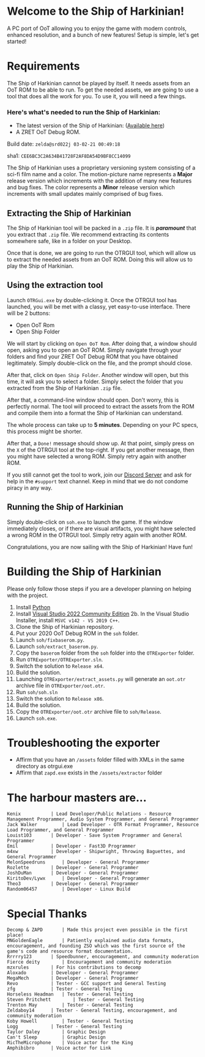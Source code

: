 # Welcome to the Ship of Harkinian!

A PC port of OoT allowing you to enjoy the game with modern controls, enhanced resolution, and a bunch of new features! Setup is simple, let's get started!

# Requirements

The Ship of Harkinian cannot be played by itself. It needs assets from an OoT ROM to be able to run. To get the needed assets, we are going to use a tool that does all the work for you. To use it, you will need a few things.

### Here's what's needed to run the Ship of Harkinian:

- The latest version of the Ship of Harkinian: ([Available here](https://github.com/HarbourMasters/Shipwright/releases/latest))
- A ZRET OoT Debug ROM.

Build date: `zelda@srd022j 03-02-21 00:49:18`

sha1: `CEE6BC3C2A634B41728F2AF8DA54D9BF8CC14099`

The Ship of Harkinian uses a proprietary versioning system consisting of a sci-fi film name and a color. The motion-picture name represents a **Major** release version which increments with the addition of many new features and bug fixes. The color represents a **Minor** release version which increments with small updates mainly comprised of bug fixes.

## Extracting the Ship of Harkinian

The Ship of Harkinian tool will be packed in a `.zip` file. It is ***paramount*** that you extract that `.zip` file. We recommend extracting its contents somewhere safe, like in a folder on your Desktop.

Once that is done, we are going to run the OTRGUI tool, which will allow us to extract the needed assets from an OoT ROM. Doing this will allow us to play the Ship of Harkinian.

## Using the extraction tool

Launch `OTRGui.exe` by double-clicking it. Once the OTRGUI tool has launched, you will be met with a classy, yet easy-to-use interface.
There will be 2 buttons:

 - Open OoT Rom
 - Open Ship Folder

We will start by clicking on `Open OoT Rom`. After doing that, a window should open, asking you to open an OoT ROM. Simply navigate through your folders and find your ZRET OoT Debug ROM that you have obtained legitimately. Simply double-click on the file, and the prompt should close.

After that, click on `Open Ship Folder`. Another window will open, but this time, it will ask you to select a folder. Simply select the folder that you extracted from the Ship of Harkinian `.zip` file.

After that, a command-line window should open. Don't worry, this is perfectly normal. The tool will proceed to extract the assets from the ROM and compile them into a format the Ship of Harkinian can understand. 

The whole process can take up to **5 minutes**. Depending on your PC specs, this process might be shorter.

After that, a `Done!` message should show up. At that point, simply press on the `X` of the OTRGUI tool at the top-right.
If you get another message, then you might have selected a wrong ROM. Simply retry again with another ROM.

If you still cannot get the tool to work, join our [Discord Server](https://discord.com/invite/BtBmd55HVH) and ask for help in the `#support` text channel. Keep in mind that we do not condome piracy in any way.

## Running the Ship of Harkinian

Simply double-click on `soh.exe` to launch the game. If the window immediately closes, or if there are visual artifacts, you might have selected a wrong ROM in the OTRGUI tool. Simply retry again with another ROM. 

Congratulations, you are now sailing with the Ship of Harkinian! Have fun!

# Building the Ship of Harkinian

Please only follow those steps if you are a developer planning on helping with the project.

 1. Install [Python](https://www.python.org/ftp/python/3.10.2/python-3.10.2-amd64.exe)
 2. Install [Visual Studio 2022 Community Edition](https://visualstudio.microsoft.com/vs/community/)
 2b. In the Visual Studio Installer, install `MSVC v142 - VS 2019 C++`.
 4. Clone the Ship of Harkinian repository.
 5. Put your 2020 OoT Debug ROM in the `soh` folder.
 6. Launch `soh/fixbaserom.py`.
 7. Launch `soh/extract_baserom.py`.
 8. Copy the `baserom` folder from the `soh` folder into the `OTRExporter` folder.
 9. Run `OTRExporter/OTRExporter.sln`.
 10. Switch the solution to `Release x64`.
 11. Build the solution. 
 12. Launching `OTRExporter/extract_assets.py` will generate an `oot.otr` archive file in `OTRExporter/oot.otr`.
 13. Run `soh/soh.sln`
 14. Switch the solution to `Release x86`.
 15. Build the solution.
 16. Copy the `OTRExporter/oot.otr` archive file to `soh/Release`.
 17. Launch `soh.exe`.

# Troubleshooting the exporter
- Affirm that you have an `/assets` folder filled with XMLs in the same directory as otrgui.exe
- Affirm that `zapd.exe` exists in the `/assets/extractor` folder


# The harbour masters are...

    Kenix 			| Lead Developer/Public Relations - Resource Management Programmer, Audio System Programmer, and General Programmer
    Jack Walker 		| Lead Developer - OTR Format Programmer, Resource Load Programmer, and General Programmer
    Louist103 		| Developer - Save System Programmer and General Programmer
    Emil 			| Developer - Fast3D Programmer
    m4xw 			| Developer - Shipwright, Throwing Baguettes, and General Programmer
    MelonSpeedruns 		| Developer - General Programmer
    Rozlette 		| Developer - General Programmer
    JoshDuMan 		| Developer - General Programmer
    KiritoDev/Lywx 		| Developer - General Programmer
    Theo3 			| Developer - General Programmer
	Random06457  		| Developer - Linux Build

# Special Thanks

    Decomp & ZAPD 		| Made this project even possible in the first place!
    MNGoldenEagle 		| Patiently explained audio data formats, encouragement, and founding ZSO which was the first source of the game's code and resource format documentation.
    Rrrrry123 		| Speedbunner, encouragement, and community moderation
    Fierce deity 		| Encouragement and community moderation
    mzxrules		| For his contributions to decomp
    Aloxado 		| Developer - General Programmer
    MegaMech 		| Developer - General Programmer
	Revo 			| Tester - GCC support and General Testing
	zfg 			| Tester - General Testing
	Horseless Headman 	| Tester - General Testing
    Steven Pritchett        | Tester - General Testing
	Trenton May 		| Tester - General Testing
	Zeldaboy14 		| Tester - General Testing, encouragement, and community moderation
	Koby Howell 		| Tester - General Testing
	Logg 			| Tester - General Testing
	Taylor Daley		| Graphic Design
	Can't Sleep 		| Graphic Design
    MicTheMicrophone 	| Voice actor for the King
    Amphibibro		| Voice actor for Link
